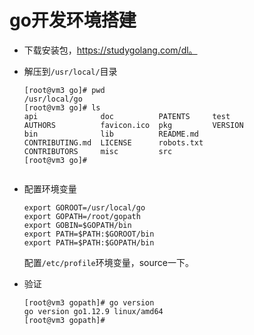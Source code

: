 # go开发环境搭建

- 下载安装包，https://studygolang.com/dl。

- 解压到`/usr/local/`目录

  ```shell
  [root@vm3 go]# pwd
  /usr/local/go
  [root@vm3 go]# ls
  api              doc          PATENTS     test
  AUTHORS          favicon.ico  pkg         VERSION
  bin              lib          README.md
  CONTRIBUTING.md  LICENSE      robots.txt
  CONTRIBUTORS     misc         src
  [root@vm3 go]# 
  
  
  ```

- 配置环境变量

  ```
  export GOROOT=/usr/local/go
  export GOPATH=/root/gopath
  export GOBIN=$GOPATH/bin
  export PATH=$PATH:$GOROOT/bin
  export PATH=$PATH:$GOPATH/bin
  ```

  配置`/etc/profile`环境变量，source一下。

- 验证

  ```shell
  [root@vm3 gopath]# go version
  go version go1.12.9 linux/amd64
  [root@vm3 gopath]# 	
  ```

  